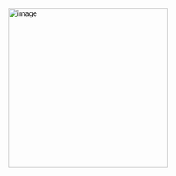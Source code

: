 <img width="322" alt="image" src="https://user-images.githubusercontent.com/85753752/160459220-4df67a5b-f778-43ea-9272-6a6462114b14.png">
​
